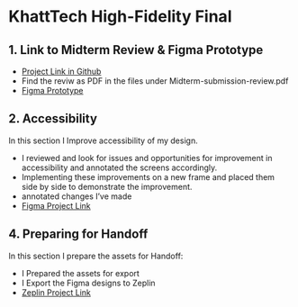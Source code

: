 # KhattTech High-Fidelity Final

## 1. Link to Midterm Review & Figma Prototype
- [Project Link in Github](https://github.com/sondosaabed/KhattTech-High-Fidelity-Midterm)
- Find the reviw as PDF in the files under Midterm-submission-review.pdf
- [Figma Prototype](https://www.figma.com/proto/H4nPD778PuO7OBR5v7N6z0/High-fedality-Mockups?node-id=0-1&t=7UIBmHVw8vDsTNUW-1)


## 2. Accessibility
In this section I Improve accessibility of my design.
- I reviewed and look for issues and opportunities for improvement in accessibility and annotated the screens accordingly.
- Implementing these improvements on a new frame and placed them side by side to demonstrate the improvement.
- annotated changes I’ve made
- [Figma Project Link](https://www.figma.com/design/YUVbeKHyrSP2N8r1rwQrCx/High-fedality-accessability-improvements?node-id=1-329&t=Am5LHHtlfg97GtLj-1)

## 4. Preparing for Handoff
In this section I prepare the assets for Handoff:
- I Prepared the assets for export
- I Export the Figma designs to Zeplin
- [Zeplin Project Link](https://scene.zeplin.io/project/6883d59ef55858e98159feda)
